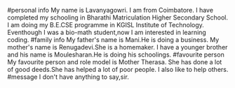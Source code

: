 #personal info
My name is Lavanyagowri.
I am from Coimbatore.
I have completed my schooling in Bharathi Matriculation Higher Secondary School.
I am doing my B.E.CSE programme in KGISL Institute of Technology.
Eventhough I was a bio-math student,now I am interested in learning coding.
#family info 
My father's name is Mani.He is doing a business.
My mother's name is Renugadevi.She is a homemaker.
I have a younger brother and his name is Moulesharan.He is doing his schoolings.
#favourite person 
My favourite person and role model is Mother Therasa.
She has done a lot of good deeds.She has helped a lot of poor people.
I also like to help others.
#message
I don't have anything to say,sir.
